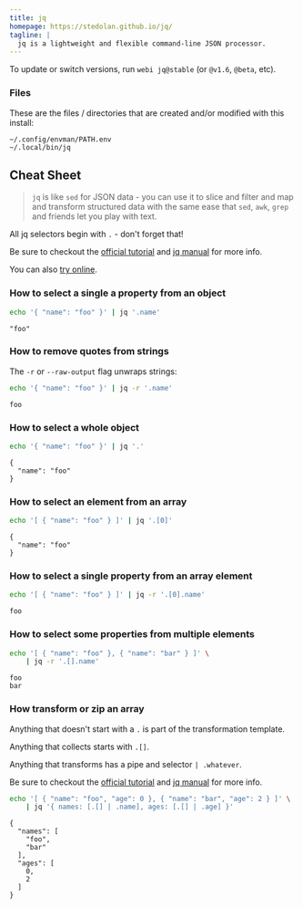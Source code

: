 ```yaml
---
title: jq
homepage: https://stedolan.github.io/jq/
tagline: |
  jq is a lightweight and flexible command-line JSON processor.
---
```


To update or switch versions, run `webi jq@stable` (or `@v1.6`, `@beta`, etc).

### Files

These are the files / directories that are created and/or modified with this
install:

```text
~/.config/envman/PATH.env
~/.local/bin/jq
```

## Cheat Sheet

> `jq` is like `sed` for JSON data - you can use it to slice and filter and map
> and transform structured data with the same ease that `sed`, `awk`, `grep` and
> friends let you play with text.

All jq selectors begin with `.` - don't forget that!

Be sure to checkout the
[official tutorial](https://stedolan.github.io/jq/tutorial/) and
[jq manual](https://stedolan.github.io/jq/manual/) for more info.

You can also [try online](https://jqplay.org/).

### How to select a single a property from an object

```sh
echo '{ "name": "foo" }' | jq '.name'
```

```text
"foo"
```

### How to remove quotes from strings

The `-r` or `--raw-output` flag unwraps strings:

```sh
echo '{ "name": "foo" }' | jq -r '.name'
```

```text
foo
```

### How to select a whole object

```sh
echo '{ "name": "foo" }' | jq '.'
```

```text
{
  "name": "foo"
}
```

### How to select an element from an array

```sh
echo '[ { "name": "foo" } ]' | jq '.[0]'
```

```text
{
  "name": "foo"
}
```

### How to select a single property from an array element

```sh
echo '[ { "name": "foo" } ]' | jq -r '.[0].name'
```

```text
foo
```

### How to select some properties from multiple elements

```sh
echo '[ { "name": "foo" }, { "name": "bar" } ]' \
    | jq -r '.[].name'
```

```text
foo
bar
```

### How transform or zip an array

Anything that doesn't start with a `.` is part of the transformation template.

Anything that collects starts with `.[]`.

Anything that transforms has a pipe and selector `| .whatever`.

Be sure to checkout the
[official tutorial](https://stedolan.github.io/jq/tutorial/) and
[jq manual](https://stedolan.github.io/jq/manual/) for more info.

```sh
echo '[ { "name": "foo", "age": 0 }, { "name": "bar", "age": 2 } ]' \
    | jq '{ names: [.[] | .name], ages: [.[] | .age] }'
```

```text
{
  "names": [
    "foo",
    "bar"
  ],
  "ages": [
    0,
    2
  ]
}
```

